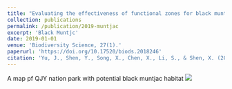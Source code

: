 ```yaml
---
title: "Evaluating the effectiveness of functional zones for black muntjac (Muntiacus crinifrons) protection in qianjiangyuan national park pilot site"
collection: publications
permalink: /publication/2019-muntjac
excerpt: 'Black Muntjc'
date: 2019-01-01
venue: 'Biodiversity Science, 27(1).'
paperurl: 'https://doi.org/10.17520/biods.2018246'
citation: 'Yu, J., Shen, Y., Song, X., Chen, X., Li, S., & Shen, X. (2019). Evaluating the effectiveness of functional zones for black muntjac (*Muntiacus crinifrons*) protection in qianjiangyuan national park pilot site. Biodiversity Science, 27(1).'
---
```


A map pf QJY nation park with potential black muntjac habitat
![](https://YunyiShen.github.io/files/BM.jpg)

